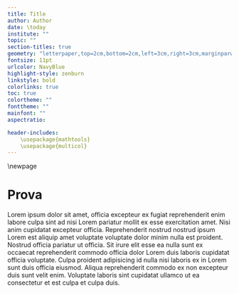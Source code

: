 ```yaml
---
title: Title
author: Author
date: \today
institute: ""
topic: ""
section-titles: true
geometry: "letterpaper,top=2cm,bottom=2cm,left=3cm,right=3cm,marginparwidth=1.75cm"
fontsize: 11pt
urlcolor: NavyBlue
highlight-style: zenburn
linkstyle: bold
colorlinks: true
toc: true
colortheme: ""
fonttheme: ""
mainfont: ""
aspectratio: 

header-includes:
	\usepackage{mathtools}
	\usepackage{multicol}
---
```

\newpage

# Prova

Lorem ipsum dolor sit amet, officia excepteur ex fugiat reprehenderit enim labore culpa sint ad nisi Lorem pariatur mollit ex esse exercitation amet. Nisi anim cupidatat excepteur officia. Reprehenderit nostrud nostrud ipsum Lorem est aliquip amet voluptate voluptate dolor minim nulla est proident. Nostrud officia pariatur ut officia. Sit irure elit esse ea nulla sunt ex occaecat reprehenderit commodo officia dolor Lorem duis laboris cupidatat officia voluptate. Culpa proident adipisicing id nulla nisi laboris ex in Lorem sunt duis officia eiusmod. Aliqua reprehenderit commodo ex non excepteur duis sunt velit enim. Voluptate laboris sint cupidatat ullamco ut ea consectetur et est culpa et culpa duis.
